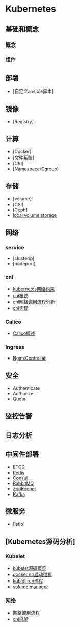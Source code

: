 # Kubernetes
## 基础和概念
### 概念
### 组件
## 部署
* [自定义ansible脚本]
## 镜像
* [Registry]
## 计算
* [Docker]
* [文件系统]
* [CRI]
* [Namespace/Cgroup]
## 存储
* [volume]
* [CSI]
* [Ceph]
* [local volume storage](storage/localvolume/localvolume.md)
## 网络
### service
* [clusterip]
* [nodeport]
### cni
* [kubernetes网络约束](network/constraints.md)
* [cni概述](network/cni/cni.md)
* [cni网络调用流程分析](source/network/process.md)
* [cni实现](source/network/cni.md)
### Calico
* [Calico概述](network/cni/calico/calico.md)
### Ingress
* [NginxController](setup/ingress_nginx_controller.md)
## 安全
* Authenticate
* Authorize
* Quota
## 监控告警
## 日志分析
## 中间件部署
* [ETCD](https://github.com/zdq0394/scripts/tree/master/middleware/etcd/kubernetes)
* [Redis](https://github.com/zdq0394/scripts/tree/master/middleware/redis/cluster/kubernetes)
* [Consul](https://github.com/zdq0394/scripts/tree/master/middleware/consul/kubernetes)
* [RabbitMQ](https://github.com/zdq0394/scripts/tree/master/middleware/rabbitmq/kubernetes)
* [ZooKeeper](https://github.com/zdq0394/scripts/tree/master/middleware/zookeeper/kubernetes)
* [Kafka](https://github.com/zdq0394/scripts/tree/master/middleware/kafka/kubernetes)
## 微服务
* [istio]
## [Kubernetes源码分析]
### Kubelet
* [kubelet源码概览](source/kubelet/guideline.md)
* [docker cri启动过程](source/kubelet/docker_cri.md)
* [kublet run流程](source/kubelet/kubelet.run.md)
* [volume manager](source/kubelet/volume_manager.md)
### 网络
* [网络调用流程](source/network/process.md)
* [cni框架](source/network/cni.md)


